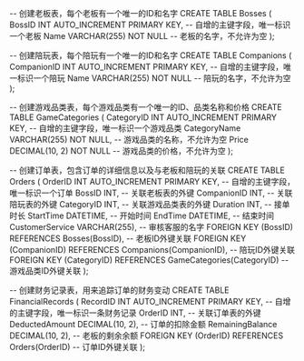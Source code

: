 -- 创建老板表，每个老板有一个唯一的ID和名字
CREATE TABLE Bosses (
    BossID INT AUTO_INCREMENT PRIMARY KEY, -- 自增的主键字段，唯一标识一个老板
    Name VARCHAR(255) NOT NULL -- 老板的名字，不允许为空
);

-- 创建陪玩表，每个陪玩有一个唯一的ID和名字
CREATE TABLE Companions (
    CompanionID INT AUTO_INCREMENT PRIMARY KEY, -- 自增的主键字段，唯一标识一个陪玩
    Name VARCHAR(255) NOT NULL -- 陪玩的名字，不允许为空
);

-- 创建游戏品类表，每个游戏品类有一个唯一的ID、品类名称和价格
CREATE TABLE GameCategories (
    CategoryID INT AUTO_INCREMENT PRIMARY KEY, -- 自增的主键字段，唯一标识一个游戏品类
    CategoryName VARCHAR(255) NOT NULL, -- 游戏品类的名称，不允许为空
    Price DECIMAL(10, 2) NOT NULL -- 游戏品类的价格，不允许为空
);

-- 创建订单表，包含订单的详细信息以及与老板和陪玩的关联
CREATE TABLE Orders (
    OrderID INT AUTO_INCREMENT PRIMARY KEY, -- 自增的主键字段，唯一标识一个订单
    BossID INT, -- 关联老板表的外键
    CompanionID INT, -- 关联陪玩表的外键
    CategoryID INT, -- 关联游戏品类表的外键
    Duration INT, -- 接单时长
    StartTime DATETIME, -- 开始时间
    EndTime DATETIME, -- 结束时间
    CustomerService VARCHAR(255), -- 审核客服的名字
    FOREIGN KEY (BossID) REFERENCES Bosses(BossID), -- 老板ID外键关联
    FOREIGN KEY (CompanionID) REFERENCES Companions(CompanionID), -- 陪玩ID外键关联
    FOREIGN KEY (CategoryID) REFERENCES GameCategories(CategoryID) -- 游戏品类ID外键关联
);

-- 创建财务记录表，用来追踪订单的财务变动
CREATE TABLE FinancialRecords (
    RecordID INT AUTO_INCREMENT PRIMARY KEY, -- 自增的主键字段，唯一标识一条财务记录
    OrderID INT, -- 关联订单表的外键
    DeductedAmount DECIMAL(10, 2), -- 订单的扣除金额
    RemainingBalance DECIMAL(10, 2), -- 老板的剩余余额
    FOREIGN KEY (OrderID) REFERENCES Orders(OrderID) -- 订单ID外键关联
);

